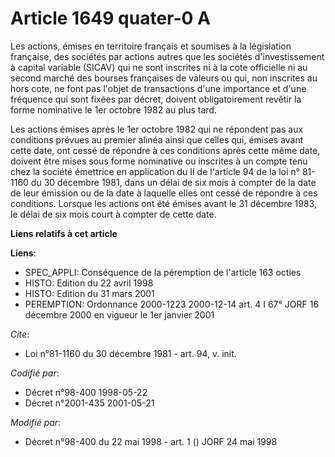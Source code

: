 # Article 1649 quater-0 A

Les actions, émises en territoire français et soumises à la législation française, des sociétés par actions autres que les
sociétés d'investissement à capital variable (SICAV) qui ne sont inscrites ni à la cote officielle ni au second marché des
bourses françaises de valeurs ou qui, non inscrites au hors cote, ne font pas l'objet de transactions d'une importance et
d'une fréquence qui sont fixées par décret, doivent obligatoirement revêtir la forme nominative le 1er octobre 1982 au plus
tard.

Les actions émises après le 1er octobre 1982 qui ne répondent pas aux conditions prévues au premier alinéa ainsi que celles
qui, émises avant cette date, ont cessé de répondre à ces conditions après cette même date, doivent être mises sous forme
nominative ou inscrites à un compte tenu chez la société émettrice en application du II de l'article 94 de la loi n° 81-1160
du 30 décembre 1981, dans un délai de six mois à compter de la date de leur émission ou de la date à laquelle elles ont cessé
de répondre à ces conditions. Lorsque les actions ont été émises avant le 31 décembre 1983, le délai de six mois court à
compter de cette date.

**Liens relatifs à cet article**

**Liens**:

  - SPEC_APPLI: Conséquence de la péremption de l'article 163 octies
  - HISTO: Edition du 22 avril 1998
  - HISTO: Edition du 31 mars 2001
  - PEREMPTION: Ordonnance 2000-1223 2000-12-14 art. 4 I 67° JORF 16 décembre 2000 en vigueur le 1er janvier 2001

_Cite_:

  - Loi n°81-1160 du 30 décembre 1981 - art. 94, v. init.

_Codifié par_:

  - Décret n°98-400 1998-05-22
  - Décret n°2001-435 2001-05-21

_Modifié par_:

  - Décret n°98-400 du 22 mai 1998 - art. 1 () JORF 24 mai 1998
